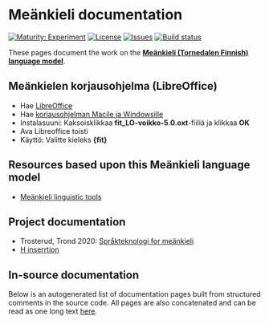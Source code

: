# Meänkieli documentation

[![Maturity: Experiment](https://img.shields.io/badge/Maturity-Experiment-black.svg)](https://giellalt.github.io/MaturityClassification.html)
[![License](https://img.shields.io/github/license/giellalt/lang-fit)](https://github.com/giellalt/lang-fit/blob/main/LICENSE)
[![Issues](https://img.shields.io/github/issues/giellalt/lang-fit)](https://github.com/giellalt/lang-fit/issues)
[![Build status](https://github.com/giellalt/lang-fit/workflows/Speller%20CI+CD/badge.svg)](https://github.com/giellalt/lang-fit/actions)

These pages document the work on the **[Meänkieli (Tornedalen Finnish) language model](https://github.com/giellalt/lang-fit)**.

## Meänkielen korjausohjelma (LibreOffice)

- Hae [LibreOffice](https://www.libreoffice.org/download/download/)
- Hae [korjausohjelman Macile ja Windowsille](fit_LO-voikko-5.0.oxt)
- Instalasuuni: Kaksoisklikkaa **fit_LO-voikko-5.0.oxt**-fiiliä ja klikkaa **OK** 
- Ava Libreoffice toisti
- Käyttö: Valitte kieleks **{fit}**

## Resources  based upon this Meänkieli language model

* [Meänkieli linguistic tools](https://giellatekno.uit.no/cgi/index.fit.eng.html)

## Project documentation

* Trosterud, Trond 2020: [Språkteknologi for meänkieli](rapport.pdf)
* [H inserrtion](HInsertion.md)

## In-source documentation

Below is an autogenerated list of documentation pages built from structured comments in the source code. All pages are also concatenated and can be read as one long text [here](fit.md).
